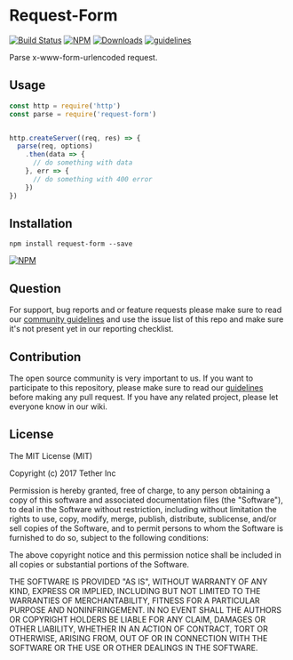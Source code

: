 # Request-Form

[![Build Status](https://travis-ci.org/tether/request-form.svg?branch=master)](https://travis-ci.org/tether/request-form)
[![NPM](https://img.shields.io/npm/v/request-form.svg)](https://www.npmjs.com/package/request-form)
[![Downloads](https://img.shields.io/npm/dm/request-form.svg)](http://npm-stat.com/charts.html?package=request-form)
[![guidelines](https://tether.github.io/contribution-guide/badge-guidelines.svg)](https://github.com/tether/contribution-guide)

Parse x-www-form-urlencoded request.

## Usage

```js
const http = require('http')
const parse = require('request-form')


http.createServer((req, res) => {
  parse(req, options)
    .then(data => {
      // do something with data
    }, err => {
      // do something with 400 error
    })
})
```

## Installation

```shell
npm install request-form --save
```

[![NPM](https://nodei.co/npm/request-form.png)](https://nodei.co/npm/request-form/)


## Question

For support, bug reports and or feature requests please make sure to read our
<a href="https://github.com/tether/contribution-guide/blob/master/community.md" target="_blank">community guidelines</a> and use the issue list of this repo and make sure it's not present yet in our reporting checklist.

## Contribution

The open source community is very important to us. If you want to participate to this repository, please make sure to read our <a href="https://github.com/tether/contribution-guide" target="_blank">guidelines</a> before making any pull request. If you have any related project, please let everyone know in our wiki.

## License

The MIT License (MIT)

Copyright (c) 2017 Tether Inc

Permission is hereby granted, free of charge, to any person obtaining a copy of this software and associated documentation files (the "Software"), to deal in the Software without restriction, including without limitation the rights to use, copy, modify, merge, publish, distribute, sublicense, and/or sell copies of the Software, and to permit persons to whom the Software is furnished to do so, subject to the following conditions:

The above copyright notice and this permission notice shall be included in all copies or substantial portions of the Software.

THE SOFTWARE IS PROVIDED "AS IS", WITHOUT WARRANTY OF ANY KIND, EXPRESS OR IMPLIED, INCLUDING BUT NOT LIMITED TO THE WARRANTIES OF MERCHANTABILITY, FITNESS FOR A PARTICULAR PURPOSE AND NONINFRINGEMENT. IN NO EVENT SHALL THE AUTHORS OR COPYRIGHT HOLDERS BE LIABLE FOR ANY CLAIM, DAMAGES OR OTHER LIABILITY, WHETHER IN AN ACTION OF CONTRACT, TORT OR OTHERWISE, ARISING FROM, OUT OF OR IN CONNECTION WITH THE SOFTWARE OR THE USE OR OTHER DEALINGS IN THE SOFTWARE.
